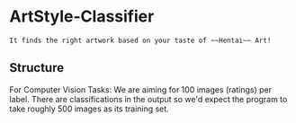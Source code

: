 # ArtStyle-Classifier
    It finds the right artwork based on your taste of ~~Hentai~~ Art!

## Structure


For Computer Vision Tasks:
  We are aiming for 100 images (ratings) per label. There are classifications in the output so we'd expect the program to take roughly 500 images as its training set.
  
